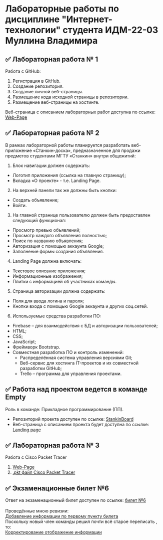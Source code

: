 # Лабораторные работы по дисциплине "Интернет-технологии" студента ИДМ-22-03 Муллина Владимира

## ✅ Лабораторная работа № 1

Работа с GitHub: 
1. Регистрация в GitHub.
2. Создание репозитория.
3. Создание личной веб-страницы.
4. Размещение кода исходной страницы в репозитории.
5. Размещение веб-страницы на хостинге.

Веб-страница с описанием лабораторных работ доступна по ссылке: [Web-Page](https://nigesrednego.github.io/Mullin_labs/)

## ✅ Лабораторная работа № 2

В рамках лабораторной работы планируется разработать веб-приложение «Станкин-доска», предназначенное для продажи предметов студентами МГТУ «Станкин» внутри общежитий:
1. Блок навигации должен содержать:
  * Логотип приложения (ссылка на главную страницу);
  * Вкладка «О проекте» - т.е. Landing Page.
2. На верхней панели так же должны быть кнопки:
  * Создать объявление;
  * Войти.
3. На главной странице пользователю должен быть предоставлен следующий функционал:
  * Просмотр превью объявлений;
  * Просмотр каждого объявления полностью;
  * Поиск по названию объявления;
  * Авторизация с помощью аккаунта Google;
  * Заполнение формы создания объявления.

4. Landing Page должна включать:
* Текстовое описание приложения;
* Информационные изображения;
* Плитки с информацией об участниках команды.

5. Страница авторизации должна содержать:
* Поля для ввода логина и пароля;
* Кнопки входа с помощью Google аккаунта и других соц.сетей.

6. Используемые средства разработки ПО:
* Firebase – для взаимодействия с БД и авторизации пользователей;
* HTML;
* CSS;
* JavaScript;
* Фреймворк Bootstrap.
* Совместная разработка ПО и контроль изменений:
  + Распределённая система управления версиями Git;
  + Веб-сервис для хостинга IT-проектов и их совместной разработки GitHub;
  + Trello – программа для управления проектами.

## ✅ Работа над проектом ведется в команде Empty
Роль в команде: Прикладное программирование (ПП).
* Репозиторий проекта доступен по ссылке: [StankinBoard](https://github.com/OlFil/StankinBoard)
* Веб-страница с описанием проекта будет доступна по ссылке: [Landing page](https://stankinboardempty.web.app/team)

## ✅ Лабораторная работа № 3
Работа с Cisco Packet Tracer
1. [Web-Page](https://nigesrednego.github.io/Mullin_labs/#lab3)
2. [.pkt файл Cisco Packet Tracer](https://github.com/NigeSrednego/Mullin_labs/blob/main/downloadable%20files/lab3_Mullin.pkt)

## ✅ Экзаменационные билет №6

Ответ на экзаменационный билет доступен по ссылке:
[билет №6](https://github.com/stankin/inet-2022/wiki/exam06)  
<br>
Проведённые мною ревизии:  
[Добавление информации по первому пункту билета](https://github.com/stankin/inet-2022/wiki/exam06/_compare/4433f3d1848fc12027b90b958a1ecc1f8b4a00d7...a0446e23a81a66e4bf440d7b1da09dfb5347027d)  
Поскольку новый член команды решил почти всё старое переписать , то:  
[Корректирование отображение информации](https://github.com/stankin/inet-2022/wiki/exam06/_compare/af273667264f6a80048076cac3fd5af5fa06e0a4...99f51bd05801a8d2ae3bfd6aa346518b2db964bf)

